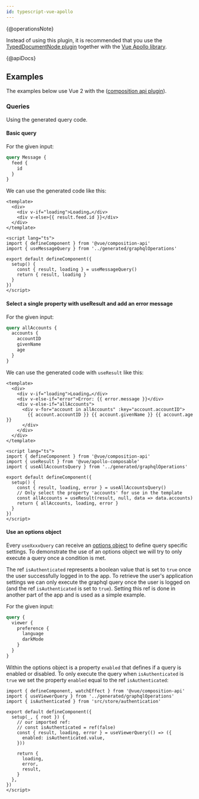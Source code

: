 ```yaml
---
id: typescript-vue-apollo
---
```


{@operationsNote}

Instead of using this plugin, it is recommended that you use the [TypedDocumentNode plugin](typed-document-node.md) together with the [Vue Apollo library](https://apollo.vuejs.org).

{@apiDocs}

## Examples

The examples below use Vue 2 with the ([composition api plugin](https://github.com/vuejs/composition-api)).

### Queries

Using the generated query code.

#### Basic query

For the given input:

```graphql
query Message {
  feed {
    id
  }
}
```

We can use the generated code like this:

```vue
<template>
  <div>
    <div v-if="loading">Loading…</div>
    <div v-else>{{ result.feed.id }}</div>
  </div>
</template>

<script lang="ts">
import { defineComponent } from '@vue/composition-api'
import { useMessageQuery } from '../generated/graphqlOperations'

export default defineComponent({
  setup() {
    const { result, loading } = useMessageQuery()
    return { result, loading }
  }
})
</script>
```

#### Select a single property with useResult and add an error message

For the given input:

```graphql
query allAccounts {
  accounts {
    accountID
    givenName
    age
  }
}
```

We can use the generated code with `useResult` like this:

```vue
<template>
  <div>
    <div v-if="loading">Loading…</div>
    <div v-else-if="error">Error: {{ error.message }}</div>
    <div v-else-if="allAccounts">
      <div v-for="account in allAccounts" :key="account.accountID">
        {{ account.accountID }} {{ account.givenName }} {{ account.age }}
      </div>
    </div>
  </div>
</template>

<script lang="ts">
import { defineComponent } from '@vue/composition-api'
import { useResult } from '@vue/apollo-composable'
import { useAllAccountsQuery } from '../generated/graphqlOperations'

export default defineComponent({
  setup() {
    const { result, loading, error } = useAllAccountsQuery()
    // Only select the property 'accounts' for use in the template
    const allAccounts = useResult(result, null, data => data.accounts)
    return { allAccounts, loading, error }
  }
})
</script>
```

#### Use an options object

Every `useXxxxQuery` can receive an [options object](https://v4.apollo.vuejs.org/guide-composable/query.html#options) to define query specific settings. To demonstrate the use of an options object we will try to only execute a query once a condition is met.

The ref `isAuthenticated` represents a boolean value that is set to `true` once the user successfully logged in to the app. To retrieve the user's application settings we can only execute the graphql query once the user is logged on (and the ref `isAuthenticated` is set to `true`). Setting this ref is done in another part of the app and is used as a simple example.

For the given input:

```graphql
query {
  viewer {
    preference {
      language
      darkMode
    }
  }
}
```

Within the options object is a property `enabled` that defines if a query is enabled or disabled. To only execute the query when `isAuthenticated` is `true` we set the property `enabled` equal to the ref `isAuthenticated`:

```vue
import { defineComponent, watchEffect } from '@vue/composition-api'
import { useViewerQuery } from '../generated/graphqlOperations'
import { isAuthenticated } from 'src/store/authentication'

export default defineComponent({
  setup(_, { root }) {
    // our imported ref:
    // const isAuthenticated = ref(false)
    const { result, loading, error } = useViewerQuery(() => ({
      enabled: isAuthenticated.value,
    }))

    return {
      loading,
      error,
      result,
    }
  },
})
</script>
```
